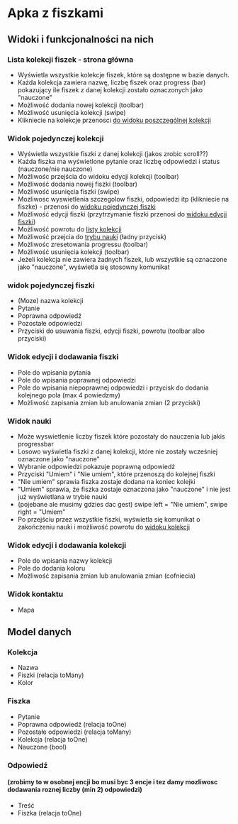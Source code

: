 # Apka z fiszkami

##  Widoki i funkcjonalności na nich

### Lista kolekcji fiszek - strona główna
- Wyświetla wszystkie kolekcje fiszek, które są dostępne w bazie danych.
- Każda kolekcja zawiera nazwę, liczbę fiszek oraz progress (bar) pokazujący ile fiszek z danej kolekcji zostało oznaczonych jako "nauczone"
- Możliwość dodania nowej kolekcji (toolbar)
- Możliwość usunięcia kolekcji (swipe)
- Klikniecie na kolekcje przenosci [do widoku poszczególnej kolekcji](#widok-pojedynczej-kolekcji)

### Widok pojedynczej kolekcji
- Wyświetla wszystkie fiszki z danej kolekcji (jakos zrobic scroll??)
- Każda fiszka ma wyświetlone pytanie oraz liczbę odpowiedzi i status (nauczone/nie nauczone)
- Możliwośc przejścia do widoku edycji kolekcji (toolbar)
- Możliwość dodania nowej fiszki (toolbar)
- Możliwość usunięcia fiszki (swipe)
- Mozliwosc wyswietlenia szczegolow fiszki, odpowiedzi itp (klikniecie na fiszke) - przenosi do [widoku pojedynczej fiszki](#widok-pojedynczej-fiszki)
- Możliwość edycji fiszki (przytrzymanie fiszki przenosi do [widoku edycji fiszki](#widok-edycji-i-dodawania-fiszki))
- Możliwość powrotu do [listy kolekcji](#lista-kolekcji-fiszek---strona-główna)
- Możliwość przejcia do [trybu nauki](#widok-nauki) (ładny przycisk)
- Możliwośc zresetowania progressu (toolbar)
- Możliwość usunięcia kolekcji (toolbar)
- Jeżeli kolekcja nie zawiera żadnych fiszek, lub wszystkie są oznaczone jako "nauczone", wyświetla się stosowny komunikat

### widok pojedynczej fiszki
- (Moze) nazwa kolekcji
- Pytanie
- Poprawna odpowiedź
- Pozostałe odpowiedzi
- Przyciski do usuwania fiszki, edycji fiszki, powrotu (toolbar albo przyciski)

### Widok edycji i dodawania fiszki
- Pole do wpisania pytania
- Pole do wpisania poprawnej odpowiedzi
- Pole do wpisania niepoprawnej odpowiedzi i przycisk do dodania kolejnego pola (max 4 powiedzmy)
- Możliwość zapisania zmian lub anulowania zmian (2 przyciski)

### Widok nauki
- Może wyswietlenie liczby fiszek które pozostały do nauczenia lub jakis progressbar
- Losowo wyświetla fiszki z danej kolekcji, które nie zostały wcześniej oznaczone jako "nauczone"
- Wybranie odpowiedzi pokazuje poprawną odpowiedź
- Przyciski "Umiem" i "Nie umiem", które przenoszą do kolejnej fiszki
- "Nie umiem" sprawia fiszka zostaje dodana na koniec kolejki
- "Umiem" sprawia, że fiszka zostaje oznaczona jako "nauczone" i nie jest już wyświetlana w trybie nauki
- (pojebane ale musimy gdzies dac gest) swipe left = "Nie umiem", swipe right = "Umiem"
- Po przejściu przez wszystkie fiszki, wyświetla się komunikat o zakończeniu nauki i możliwość powrotu do [widoku kolekcji](#widok-pojedynczej-kolekcji)

### Widok edycji i dodawania kolekcji
- Pole do wpisania nazwy kolekcji
- Pole do dodania koloru
- Możliwość zapisania zmian lub anulowania zmian (cofniecia)

### Widok kontaktu 
- Mapa

## Model danych

### Kolekcja
- Nazwa
- Fiszki (relacja toMany)
- Kolor

### Fiszka
- Pytanie
- Poprawna odpowiedź (relacja toOne)
- Pozostałe odpowiedzi (relacja toMany)
- Kolekcja (relacja toOne)
- Nauczone (bool)

### Odpowiedź
#### (zrobimy to w osobnej encji bo musi byc 3 encje i tez damy mozliwosc dodawania roznej liczby (min 2) odpowiedzi)
- Treść
- Fiszka (relacja toOne)
